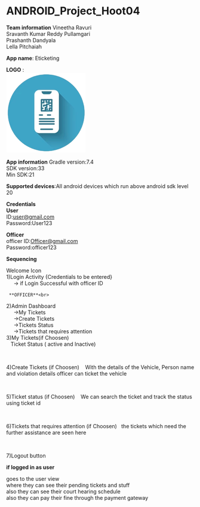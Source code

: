 # ANDROID_Project_Hoot04


**Team information**
Vineetha Ravuri<br>
Sravanth Kumar Reddy Pullamgari<br>
Prashanth Dandyala<br>
Lella Pitchaiah<br>

**App name**: Eticketing<br>

**LOGO** :<br>
![Logo](https://github.com/vineetharavuri2/ANDROID_Project_Hoot04/blob/master/app/src/main/res/drawable/logo.png)


**App information**
 Gradle version:7.4<br> 
 SDK version:33<br>
 Min SDK:21<br>
 
 **Supported devices**:All android devices which run above android sdk level 20
 
 **Credentials**<br>
 **User**<br>
 ID:user@gmail.com<br>
 Password:User123<br>
 
 **Officer**<br>
 officer ID:Officer@gmail.com<br>
 Password:officer123<br>
 
 **Sequencing**<br>
 
 Welcome Icon<br>
1)Login Activity {Credentials to be entered}<br>
     -> if Login Successful with officer ID<br>
     
     **OFFICER**<br>
2)Admin Dashboard<br>
     ->My Tickets<br>
     ->Create Tickets<br>
     ->Tickets Status<br>
     ->Tickets that requires attention<br>
3)My Tickets(if Choosen)<br>
   Ticket Status ( active and Inactive)<br>

 

4)Create Tickets (if Choosen)
   With the details of the Vehicle, Person name and violation details officer can ticket the vehicle<br>

 

5)Ticket status (if Choosen)
   We can search the ticket and track the status using ticket id<br>

 

6)Tickets that requires attention (if Choosen)
  the tickets which need the further assistance are seen here<br>

 

7)Logout button <br>

**if logged in as user**

goes to the user view<br>
where they can see their pending tickets and stuff<br>
also they can see their court hearing schedule<br>
also they can pay their fine through the payment gateway<br>
